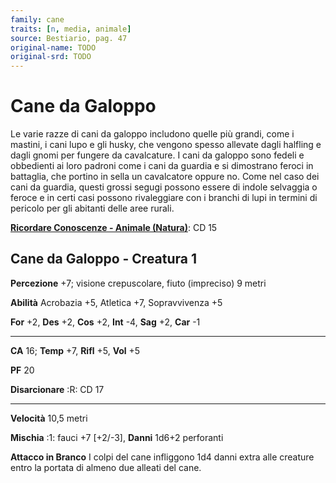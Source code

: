 ```yaml
---
family: cane
traits: [n, media, animale]
source: Bestiario, pag. 47
original-name: TODO
original-srd: TODO
---
```


# Cane da Galoppo

Le varie razze di cani da galoppo includono quelle più grandi, come i mastini, i
cani lupo e gli husky, che vengono spesso allevate dagli halfling e dagli gnomi
per fungere da cavalcature. I cani da galoppo sono fedeli e obbedienti ai loro
padroni come i cani da guardia e si dimostrano feroci in battaglia, che portino
in sella un cavalcatore oppure no. Come nel caso dei cani da guardia, questi
grossi segugi possono essere di indole selvaggia o feroce e in certi casi
possono rivaleggiare con i branchi di lupi in termini di pericolo per gli
abitanti delle aree rurali.

**[Ricordare Conoscenze - Animale (Natura)](/azioni/abilita/ricordare-conoscenze)**:
CD 15

## Cane da Galoppo - Creatura 1

**Percezione** +7; visione crepuscolare, fiuto (impreciso) 9 metri

**Abilità** Acrobazia +5, Atletica +7, Sopravvivenza +5

**For** +2, **Des** +2, **Cos** +2, **Int** -4, **Sag** +2, **Car** -1

---

**CA** 16; **Temp** +7, **Rifl** +5, **Vol** +5

**PF** 20

**Disarcionare** :R: CD 17

---

**Velocità** 10,5 metri

**Mischia** :1: fauci +7 \[+2/-3], **Danni** 1d6+2 perforanti

**Attacco in Branco** I colpi del cane infliggono 1d4 danni extra alle creature
entro la portata di almeno due alleati del cane.
